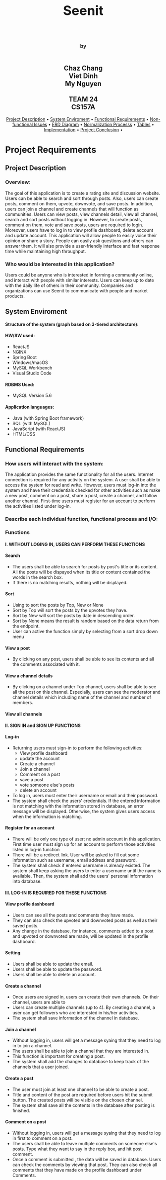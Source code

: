 <h1 align="center" style="font-size:300%;">
    <br>
    <br>
    Seenit  
    <br>
    <br>
</h1>

<h3 align="center">
    by
    <br>
    <br>
</h3>
<h2 align="center">
    Chaz Chang
    <br>
    Viet Dinh
    <br>
    My Nguyen
    <br>
    <br>
    TEAM 24
    <br>
    CS157A
</h2>

<p align="center">
  <a href="#project-description">Project Description</a> •
  <a href="#system-enviroment">System Enviroment</a> •
  <a href="#functional-requirements">Functional Requirements</a> •
  <a href="#non-functional-issues">Non-functional Issues</a> •
  <a href="#ERD Diagram">ERD Diagram</a> •
  <a href="#normalization">Normalization Processs</a> •
  <a href="#tables">Tables</a> •
  <a href="#implementation">Implementation</a> •
  <a href="#conclusion">Project Conclusion</a> •
</p>

# Project Requirements
## Project Description

### Overview:
The goal of this application is to create a rating site and discussion website. Users can be able to search and sort through posts. Also, users can create posts, comment on them, upvote, downvote, and save posts. In addition, users can join a channel and create channels that will function as communities. Users can view posts, view channels detail, view all channel, search and sort posts without logging in. However, to create posts, comment on them, vote and save posts, users are required to login. Moreover, users have to log in to view profile dashboard, delete account and update account. This application will allow people to easily voice their opinion or share a story. People can easily ask questions and others can answer them. It will also provide a user-friendly interface and fast response time while maintaining high throughput. 

### Who would be interested in this application?
Users could be anyone who is interested in forming a community online, and interact with people with similar interests. Users can keep up to date with the daily life of others in their community. Companies and organizations can use Seenit to communicate with people and market products.

## System Enviroment
#### Structure of the system (graph based on 3-tiered architecture):




#### HW/SW used:
+ ReactJS
+ NGINX
+ Spring Boot
+ Windows/macOS
+ MySQL Workbench
+ Visual Studio Code
  
#### RDBMS Used:
+ MySQL Version 5.6
  
#### Application languages:
+ Java (with Spring Boot framework)
+ SQL (with MySQL)
+ JavaScript (with ReactJS)
+ HTML/CSS

## Functional Requirements

### How users will interact with the system:
The application provides the same functionality for all the users. Internet connection is required for any activity on the system. A user shall be able to access the system for read and write. However, users must log-in into the system and have their credentials checked for other activities such as make a new post, comment on a post, share a post, create a channel, and follow another channel. First-time users must register for an account to perform the activities listed under log-in. 

### Describe each individual function, functional process and I/O:
### Functions

#### I. WITHOUT LOGING IN, USERS CAN PERFORM THESE FUNCTIONS

#### Search 
+ The users shall be able to search for posts by post's title or its content. All the posts will be dispayed when its title or content contained the words in the search box.
+ If there is no matching results, nothing will be displayed.

#### Sort
+ Using to sort the posts by Top, New or None
+ Sort by Top will sort the posts by the upvotes they have.
+ Sort by New will sort the posts by date in descending order.
+ Sort by None means the result is random based on the data return from the endpoint.
+ User can active the function simply by selecting from a sort drop down menu 

#### View a post
+ By clicking on any post, users shall be able to see its contents and all the comments associated with it.

#### View a channel details
+ By clicking on a channel under Top channel, users shall be able to see all the post on this channel. Especially, users can see the moderator and channel details which including name of the channel and number of members.

#### View all channels

#### II. SIGN IN and SIGN UP FUNCTIONS

#### Log-in
+ Returning users must sign-in to perform the following activities: 
	+ View profile dashboard
	+ update the account
	+ Create a channel
	+ Join a channel
	+ Comment on a post
	+ save a post
	+ vote someone else's posts
	+ delete an account
+ To log in, users must enter their username or email and their password.
+ The system shall check the users' credentials. If the entered information is not matching with the information stored in database, an error message will be displayed. Otherwise, the system gives users access when the information is matching.

#### Register for an account
+ There will be only one type of user; no admin account in this application. First time user must sign up for an account to perform those activities listed in log-in function
+ There will be a redirect link. User will be asked to fill out some information such as username, email address and password.
+ The system shall check if entered username is already existed. The system shall keep asking the users to enter a username until the name is available. Then, the system shall add the users' personal information into database.

#### III. LOG-IN IS REQUIRED FOR THESE FUNCTIONS

#### View profile dashboard
+ Users can see all the posts and comments they have made.
+ They can also check the upvoted and downvoted posts as well as their saved posts. 
+ Any change in the database, for instance, comments added to a post and upvoted or downvoted are made, will be updated in the profile dashboard.

#### Setting
+ Users shall be able to update the email.
+ Users shall be able to update the password.
+ Users shall be able to delete an account.

#### Create a channel 
+ Once users are signed in, users can create their own channels. On their channel, users are able to 
+ Users can create multiple channels (up to 4). By creating a channel, a user can get followers who are interested in his/her activities.
+ The system shall save information of the channel in database.

#### Join a channel
+ Without logging in, users will get a message syaing that they need to log in to join a channel.
+ The users shall be able to join a channel that they are interested in. 
+ This function is important for creating a post.
+ The system shall add the changes to database to keep track of the channels that a user joined.

#### Create a post
+ The user must join at least one channel to be able to create a post.
+ Title and content of the post are required before users hit the submit button. The created posts will be visible on the chosen channel.
+ The system shall save all the contents in the database after posting is finished.

#### Comment on a post
+ Without logging in, users will get a message syaing that they need to log in first to comment on a post.
+ The users shall be able to leave multiple comments on someone else's posts. Type what they want to say in the reply box, and hit post comment.
+ Once a comment is submitted , the data will be saved in database. Users can check the comments by viewing that post. They can also check all comments that they have made on the profile dashboard under Comments.

#### Save a post
+ Without logging in, users will get a message syaing that they need to log in first to save any post.
+ Otherwise, they can be able to save that post if they are interested in a particular postThe saved posts will be automatically added to their profile.
+ By saving a post, users can always go to their profile to continue reading or comment on the posts.

#### Upvote

#### Downvote

#### Delete

## Non-functional Issues
### Graphical User Interface (GUI): 
There are many design principles when it comes to web design. For our website, we will use seven most popular principles, which are Visual Hierachy, Divine Proportions, Hick's Law, Fitt's Law, Rule of Thirds, Gestalt Design Laws, and White Space and Clean Design.

+ Visual Hierachy: Certain parts of our website will be more important than others. We want to make those parts easily been seen and noticed by users. For examples the account button, the scrolling posts, the filters, and the search box.
+ Divine Proportions: The layout, the size of each components should follow the golden ratio which is 1.618. For example, if the layout width is 1200px, the width of the content area should be 742px.
+ Hick's Law: "Hick’s Law says that with every additional choice increases the time required to take a decision." So, we plan to minimum the options for dropdown menu buttons. This will encourage new users tring new functions. 
+ Fitt't Law: Button's size needs to follow a set of rules. The size of the button is proportion to its using-frequency.
+ Rule of Thirds: Since our website will allow users to upload pictures. The size of a picture needs to follow the rule of thirds to make it more interesting. 
+ Gestalt Design Laws: Filter buttons, sorting buttons will be grouped together. Buttons will have consistent sizes. 
+ White Space and Clean Design: Website without white/blank space is hard to navigate. So, we will use white space to divide the components, boxes that have different functions. 
  
### Security
+ User accounts need to be highly protected. We don't want their personal information leaked or hacked. 
+ Passwords won't be store in blank text, it will be hashed. 
+ We will use https protocol for our web server to make sure the connection between users and server are encrypted. 
  
### Access Control
+ Anyone with internet can access the website
+ A user will be able to view posts/channels and search without logging in
+ A user must login to create posts, comments, or channels
+ A user cannot edit posts or comments that belong to a different user
  
### Performance
+ Fast response time while maintaining high throughput
+ The MySQL database will be optimized so queries don't take too long. The right data types and efficient SQL queries will make the database accesses faster and the database size smaller
+ ReactJS will be used to build the User Interface. ReactJS will allow the user to navigate through the application quickly by dynamically changing the current page instead of loading a whole new page from the server
+ NGINX can be used as a load balancer but it will require money for more resources like computers and databases. We won't use many resources during this semester, but this makes it  scalable for later
  
### Scalability
+ Able to add new functions and features while developing the app
+ NGINX will be used on the web server. NGINX can be used as a load balancer to distribute the work over many computers. Load balancing will help create high throughput and low response time by avoiding overloading a single computer. NGINX will allow more computing resources (CPU and memory) to be easily added to the existing system.

# Project Design

### Update ERD
INSERT PICTURE

#### List all completely non-trivial FDs that apply to your design. 

#### Convert ER to schemas
+ Users(​id​, email, username, password, created_at, avartar_url)
+ Posts(​id​, title, content, created_at, updated_at)
+ Comments(​id​, content, created_at, updated_at)
+ Channels(​id​, name, banner_url) 

+ Create_Post(​user_id​, ​post_id​, points)
+ Create_Com(​user_id​, ​com_id​,points)
+ Have(​post_id​, ​com_id​)
+ Have_Com(​parent_id​, ​child_id​)
+ Save(​user_id​, ​post_id​)
+ Vote_Post(​user_id​, ​post_id​, up_down)
+ Vote_Com(​user_id​, ​com_id​, up_down)
+ Contain(​post_id​, ​channel_id​)
+ Own(​user_id​, ​channel_id​)
+ Moderate(​user_id​, ​channel_id​)
+ Subscribe(​user_id​, ​channel_id​)

#### Explanation for each entity set and relationship, write a short description in plain English of what it represents or models.
Entity sets​:
+ Users: has ID number (PK), email, username, password, points, created_at, and avatar_url (image url). Stores user data
+ Posts: has ID number (unique), title, content, created_at, and updated_at. Stores Post data
+ Comments: has ID (PK), content, created_at, and updated_at. Stores comment data in a Post.
+ Channels: has ID (PK), name, and banner_url(image banner). Channel is also represented by unique id. Stores channel data

Relationships:
+ Own: has a channel_id and user_id. Stores who owns which channels
+ Moderate: has a channel_id and user_id. Stores who moderates which channels
+ Subscribe: has a channel_id and user_id. Stores who subscribes to which channels
+ Contain: has a channel_id and post_id. Stores which channels contain which posts
+ Create_Post: has post_id, user_id, and points. Stores which posts are created by which users. Also stores the number of points a post has
+ Create_Com: has comment_id, user_id, and points. Stores which comments are created by which users. Also stores the number of points a comment has.
+ Vote_Post: has post_id, user_id, and up_down. Stores which posts are voted up or down by which users
+ Vote_Com: has comment_id, user_id, and up_down. Stores which comments are voted up or down by which users
+ Save: has user_id and post_id. Users can share a post to save it so that they can read the post again later.
+ Have: has post_id (parent) and comment_id (child). Stores which posts have which comment replies
+ Have_Com: has comment_id1 (parent) and comment_id2 (child). Stores which comments have which comment replies

### Perform the normalization process, and perfect the relational database schemas to BCNF

### Create and show at least 10 tables according to schemas and model the data stored in the database (Each table must contains at least 15 tuple instances.) 

# Implementation

### Detail explanations of how your DB application system was implemented.

### Keep tracks of implementations from design
 
+ Identify the entities, attributes, dependences, relationships, constraints, etc. (show screenshots of  corresponding tables, GUI, execution results, and so on.)

+ Show functions/features associated with query, insertion, updating, and deletion operations. (Screenshots)

+ Procedures (step by step) of how to set up and run your system

# Project Conclusion

### Statements from each team member about Lesson Learned from this DB project

### Future improvement of your DB application
